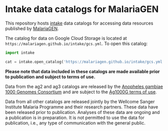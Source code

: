 # Intake data catalogs for MalariaGEN

This repository hosts [intake](https://intake.readthedocs.io/) data
catalogs for accessing data resources published by
[MalariaGEN](https://www.malariagen.net).

The catalog for data on Google Cloud Storage is located at
`https://malariagen.github.io/intake/gcs.yml`. To open this catalog:

```python
import intake

cat = intake.open_catalog('https://malariagen.github.io/intake/gcs.yml')
```

**Please note that data included in these catalogs are made available
prior to publication and subject to terms of use.**

Data from the ag2 and ag3 catalogs are released by the [Anopheles
gambiae 1000 Genomes
Consortium](https://www.malariagen.net/projects/ag1000g) and are
subject to the [Ag1000G terms of
use](https://www.malariagen.net/data/terms-use/ag1000g-terms-use).

Data from all other catalogs are released jointly by the Wellcome
Sanger Institute Malaria Programme and their research partners. These
data have been released prior to publication. Analyses of these data
are ongoing and a publication is in preparation. It is not permitted
to use the data for publication, i.e., any type of communication with
the general public.
